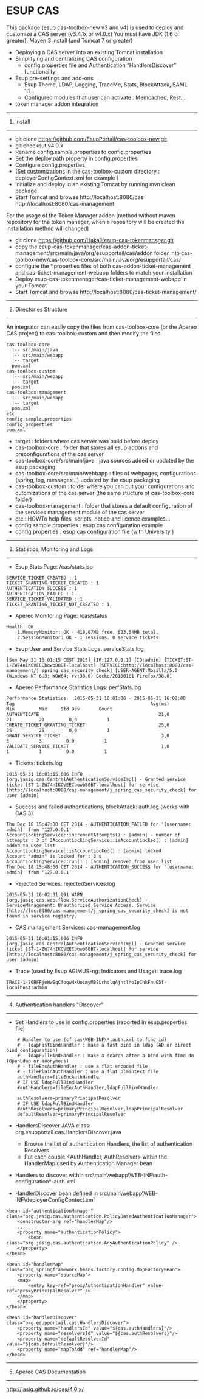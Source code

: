 # ESUP CAS


This package (esup cas-toolbox-new v3 and v4) is used to deploy and customize a CAS server (v3.4.1x or v4.0.x)
You must have JDK (1.6 or greater), Maven 3 install (and Tomcat 7 or greater)

 - Deploying a CAS server into an existing Tomcat installation
 - Simplifying and centralizing CAS configuration
     * config.properties file and Authentication “HandlersDiscover” functionality
 - Esup pre-settings and add-ons
     * Esup Theme, LDAP, Logging, TraceMe, Stats, BlockAttack, SAML 1.1…
     * Configured modules that user can activate : Memcached, Rest…
 - token manager addon integration


-------------------------------------
1. Install
-------------------------------------

 - git clone https://github.com/EsupPortail/cas-toolbox-new.git  
 - git checkout v4.0.x
 - Rename config.sample.properties to config.properties 
 - Set the deploy.path property in config.properties
 - Configure config.properties
 - (Set customizations in the cas-toolbox-custom directory : deployerConfigContext.xml for example )
 - Initialize and deploy in an existing Tomcat by running 
	mvn clean package
 - Start Tomcat and browse 
	http://localhost:8080/cas
	http://localhost:8080/cas-management 

For the usage of the Token Manager addon
(method without maven repository for the token manager, when a repository will be created the installation method will changed)

- git clone https://github.com/Hakall/esup-cas-tokenmanager.git
- copy the esup-cas-tokenmanager/cas-addon-ticket-management/src/main/java/org/esupportail/cas/addon folder into cas-toolbox-new/cas-toolbox-core/src/main/java/org/esupportail/cas/
- configure the *.properties files of both cas-addon-ticket-management and cas-ticket-management-webapp folders to match your installation
- Deploy esup-cas-tokenmanager/cas-ticket-management-webapp in your Tomcat
- Start Tomcat and browse 
	http://localhost:8080/cas-ticket-management/


-------------------------------------
2. Directories Structure
-------------------------------------

An integrator can easily copy the files from cas-toolbox-core (or the Apereo CAS project) to cas-toolbox-custom and then modify the files.

```
cas-toolbox-core
  |-- src/main/java
  |-- src/main/webapp
  |-- target
  pom.xml
cas-toolbox-custom
  |-- src/main/webapp
  |-- target
  pom.xml
cas-toolbox-management
  |-- src/main/webapp
  |-- target
  pom.xml
etc
config.sample.properties
config.properties
pom.xml
```

 - target : folders where cas server was build before deploy
 - cas-toolbox-core : folder that stores all esup addons and preconfigurations of the cas server
 - cas-toolbox-core/src/main/java : java sources added or updated by the esup packaging
 - cas-toolbox-core/src/main/webbapp : files of webpages, configurations (spring, log, messages...) updated by the esup packaging
 - cas-toolbox-custom : folder where you can put your configurations and cutomizations of the cas server (the same stucture of cas-toolbox-core folder)
 - cas-toolbox-management : folder that stores a default configuration of the services management module of the cas server
 - etc : HOWTo help files, scripts, notice and licence examples...
 - config.sample.properties : esup cas configuration example
 - config.properties : esup cas configuration file (with University )


-------------------------------------
3. Statistics, Monitoring and Logs
-------------------------------------

- Esup Stats Page: /cas/stats.jsp
```
SERVICE_TICKET_CREATED : 1
TICKET_GRANTING_TICKET_CREATED : 1
AUTHENTICATION_SUCCESS : 1
AUTHENTICATION_FAILED : 1
SERVICE_TICKET_VALIDATED : 1
TICKET_GRANTING_TICKET_NOT_CREATED : 1
```

- Apereo Monitoring Page: /cas/status
```
Health: OK
	1.MemoryMonitor: OK - 418,07MB free, 623,54MB total.
	2.SessionMonitor: OK - 1 sessions. 0 service tickets.
```

- Esup User and Service Stats Logs: serviceStats.log
```
[Sun May 31 16:01:15 CEST 2015] [IP:127.0.0.1] [ID:admin] [TICKET:ST-1-ZW74nIKOVEECbowbB0BT-localhost] [SERVICE:http://localhost:8080/cas-management/j_spring_cas_security_check] [USER-AGENT:Mozilla/5.0 (Windows NT 6.3; WOW64; rv:38.0) Gecko/20100101 Firefox/38.0]
```

- Apereo Performance Statistics Logs: perfStats.log
```
Performance Statistics   2015-05-31 16:01:00 - 2015-05-31 16:02:00
Tag                                                  Avg(ms)         Min         Max     Std Dev       Count
AUTHENTICATE                                            21,0          21          21         0,0           1
CREATE_TICKET_GRANTING_TICKET                           25,0          25          25         0,0           1
GRANT_SERVICE_TICKET                                     3,0           3           3         0,0           1
VALIDATE_SERVICE_TICKET                                  1,0           1           1         0,0           1
```
- Tickets: tickets.log
```
2015-05-31 16:01:15,606 INFO [org.jasig.cas.CentralAuthenticationServiceImpl] - Granted service ticket [ST-1-ZW74nIKOVEECbowbB0BT-localhost] for service [http://localhost:8080/cas-management/j_spring_cas_security_check] for user [admin]
```

- Success and failed authentications, blockAttack: auth.log (works with CAS 3)
```
Thu Dec 18 15:47:00 CET 2014 - AUTHENTICATION_FAILED for '[username: admin]' from '127.0.0.1'
AccountLockingService::incrementAttempts() : [admin] - number of attempts : 3 of 3AccountLockingService::isAccountLocked() : [admin] added to user list
AccountLockingService::isAccountLocked() : [admin] locked
Account "admin" is locked for : 3 s
AccountLockingService::run() : [admin] removed from user list
Thu Dec 18 15:48:00 CET 2014 - AUTHENTICATION_SUCCESS for '[username: admin]' from '127.0.0.1‘
```

- Rejected Services: rejectedServices.log
```
2015-05-31 16:02:31,091 WARN [org.jasig.cas.web.flow.ServiceAuthorizationCheck] - ServiceManagement: Unauthorized Service Access. Service [http://loc:8080/cas-management/j_spring_cas_security_check] is not found in service registry.
```

- CAS management Services: cas-management.log
```
2015-05-31 16:01:15,606 INFO [org.jasig.cas.CentralAuthenticationServiceImpl] - Granted service ticket [ST-1-ZW74nIKOVEECbowbB0BT-localhost] for service [http://localhost:8080/cas-management/j_spring_cas_security_check] for user [admin]
```

- Trace (used by Esup AGIMUS-ng: Indicators and Usage): trace.log
```
TRACE-1-70RFFjeWwSqCfoqwHxUoimyMBELrhdlqAjhtlhoIpChkFnuG5f-localhost:admin
```

-------------------------------------
4. Authentication handlers "Discover"
-------------------------------------

- Set Handlers to use in config.properties (reported in esup.properties file)
```
	# Handler to use (cf cas\WEB-INF\*.auth.xml to find id)
	# - ldapFastBindHandler : make a fast bind in ldap (AD or direct bind configuration)
	# - ldapFullBindHandler : make a search after a bind with find dn (OpenLdap or anonymous)
	# - fileEncAuthHandler : use a flat encoded file
	# - filePlainAuthHandler : use a flat plaintext file
	authHandlers=fileEncAuthHandler
	# IF USE ldapFullBindHandler
	#authHandlers=fileEncAuthHandler,ldapFullBindHandler
	
	authResolvers=primaryPrincipalResolver
	# IF USE ldapFullBindHandler
	#authResolvers=primaryPrincipalResolver,ldapPrincipalResolver
	defaultResolver=primaryPrincipalResolver
```

- HandlersDiscover JAVA class: org.esupportail.cas.HandlersDiscover.java
	* Browse the list of authentication Handlers, the list of authentication Resolvers
	* Put each couple <AuthHandler, AuthResolver> within the HandlerMap used by Authentication Manager bean

- Handlers to discover within src\main\webapp\WEB-INF\auth-configuration\*-auth.xml

- HandlerDiscover bean defined in src\main\webapp\WEB-INF\deployerConfigContext.xml
```
<bean id="authenticationManager" class="org.jasig.cas.authentication.PolicyBasedAuthenticationManager">
	<constructor-arg ref="handlerMap"/>
	...
	<property name="authenticationPolicy">
		<bean class="org.jasig.cas.authentication.AnyAuthenticationPolicy" />
	</property>
</bean>

<bean id="handlerMap" class="org.springframework.beans.factory.config.MapFactoryBean">
	<property name="sourceMap">
	<map>
		<entry key-ref="proxyAuthenticationHandler" value-ref="proxyPrincipalResolver" />
	</map>
	</property>
</bean>

<bean id="handlerDiscover" class="org.esupportail.cas.HandlersDiscover">
	<property name="handlersId" value="${cas.authHandlers}"/>
	<property name="resolversId" value="${cas.authResolvers}"/>
	<property name="defaultResolverId" value="${cas.defaultResolver}"/>
	<property name="mapToAdd" ref="handlerMap"/>
</bean>
```

-------------------------------------
5. Apereo CAS Documentation
-------------------------------------

http://jasig.github.io/cas/4.0.x/

